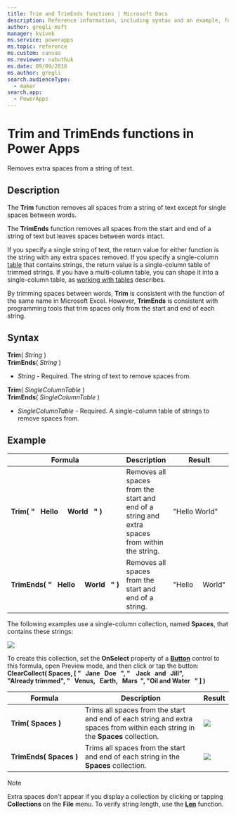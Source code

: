 ```yaml
---
title: Trim and TrimEnds functions | Microsoft Docs
description: Reference information, including syntax and an example, for the Trim and TrimEnds functions in Power Apps
author: gregli-msft
manager: kvivek
ms.service: powerapps
ms.topic: reference
ms.custom: canvas
ms.reviewer: nabuthuk
ms.date: 09/09/2016
ms.author: gregli
search.audienceType: 
  - maker
search.app: 
  - PowerApps
---
```

# Trim and TrimEnds functions in Power Apps
Removes extra spaces from a string of text.

## Description
The **Trim** function removes all spaces from a string of text except for single spaces between words.  

The **TrimEnds** function removes all spaces from the start and end of a string of text but leaves spaces between words intact.

If you specify a single string of text, the return value for either function is the string with any extra spaces removed. If you specify a single-column [table](../working-with-tables.md) that contains strings, the return value is a single-column table of trimmed strings. If you have a multi-column table, you can shape it into a single-column table, as [working with tables](../working-with-tables.md) describes.

By trimming spaces between words, **Trim** is consistent with the function of the same name in Microsoft Excel. However, **TrimEnds** is consistent with programming tools that trim spaces only from the start and end of each string.

## Syntax
**Trim**( *String* )<br>**TrimEnds**( *String* )

* *String* - Required. The string of text to remove spaces from.

**Trim**( *SingleColumnTable* )<br>**TrimEnds**( *SingleColumnTable* )

* *SingleColumnTable* - Required. A single-column table of strings to remove spaces from.

## Example

| Formula | Description | Result |
| --- | --- | --- |
| **Trim(&nbsp;"&nbsp;&nbsp;&nbsp;Hello&nbsp;&nbsp;&nbsp;&nbsp;&nbsp;World&nbsp;&nbsp;&nbsp;"&nbsp;)** |Removes all spaces from the start and end of a string and extra spaces from within the string. |"Hello World" |
| **TrimEnds(&nbsp;"&nbsp;&nbsp;&nbsp;Hello&nbsp;&nbsp;&nbsp;&nbsp;&nbsp;World&nbsp;&nbsp;&nbsp;"&nbsp;)** |Removes all spaces from the start and end of a string. |"Hello&nbsp;&nbsp;&nbsp;&nbsp;&nbsp;World" |

The following examples use a single-column collection, named **Spaces**, that contains these strings:

![](media/function-trim/input-strings.png)

To create this collection, set the **OnSelect** property of a **[Button](../controls/control-button.md)** control to this formula, open Preview mode, and then click or tap the button:
<br>**ClearCollect( Spaces, [ "&nbsp;&nbsp;&nbsp;Jane&nbsp;&nbsp;&nbsp;Doe&nbsp;&nbsp;&nbsp;", "&nbsp;&nbsp;&nbsp;&nbsp;Jack&nbsp;&nbsp;&nbsp;and&nbsp;&nbsp;&nbsp;Jill", "Already&nbsp;trimmed", "&nbsp;&nbsp;&nbsp;Venus,&nbsp;&nbsp;&nbsp;Earth,&nbsp;&nbsp;&nbsp;Mars&nbsp;&nbsp;", "Oil&nbsp;and&nbsp;Water&nbsp;&nbsp;&nbsp;" ] )**

| Formula | Description | Result |
| --- | --- | --- |
| **Trim(&nbsp;Spaces&nbsp;)** |Trims all spaces from the start and end of each string and extra spaces from within each string in the **Spaces** collection. | ![](media/function-trim/output-trim.png) |
| **TrimEnds(&nbsp;Spaces&nbsp;)** |Trims all spaces from the start and end of each string in the **Spaces** collection. | ![](media/function-trim/output-trimends.png) |

> [!NOTE]
> Extra spaces don't appear if you display a collection by clicking or tapping **Collections** on the **File** menu. To verify string length, use the **[Len](function-len.md)** function.

